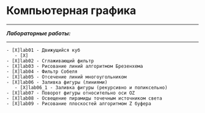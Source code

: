 # Компьютерная графика
***
***Лабораторные работы:***
***
    - [X]lab01 - Движущийся куб
       - [X]
    - [X]lab02 - Сглаживающий фильтр
    - [X]lab03 - Рисование линий алгоритмом Брезенхема
    - [X]lab04 - Фильтр Собеля
    - [X]lab05 - Отсечение линий многоугольником
    - [X]lab06 - Заливка фигуры (линиями)
       - [X]lab06_1 - Заливка фигуры (рекурсивно и попиксельно)
    - [X]lab07 - Поворот фигуры относительно оси OZ
    - [X]lab08 - Освещение пирамиды точечным источником света
    - [X]lab09 - Рисование плоскостей алгоритмом Z буфера

